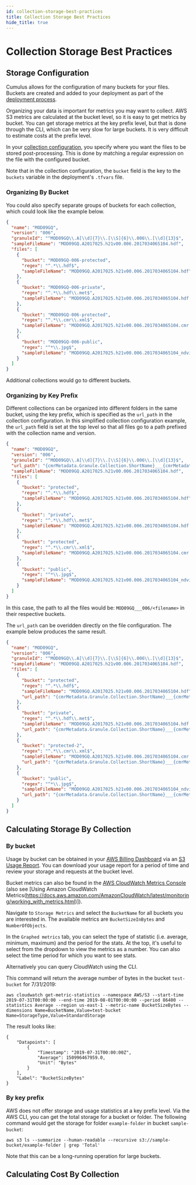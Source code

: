 ```yaml
---
id: collection-storage-best-practices
title: Collection Storage Best Practices
hide_title: true
---
```


# Collection Storage Best Practices

## Storage Configuration

Cumulus allows for the configuration of many buckets for your files. Buckets are created and added to your deployment as part of the [deployment process](deployment/deployment-readme#create-s3-buckets).

Organizing your data is important for metrics you may want to collect. AWS S3 metrics are calculated at the bucket level, so it is easy to get metrics by bucket. You can get storage metrics at the key prefix level, but that is done through the CLI, which can be very slow for large buckets. It is very difficult to estimate costs at the prefix level.

In your [collection configuration](../data-cookbooks/setup#collections), you specify where you want the files to be stored post-processing. This is done by matching a regular expression on the file with the configured bucket.

Note that in the collection configuration, the `bucket` field is the key to the `buckets` variable in the deployment's `.tfvars` file.

### Organizing By Bucket

You could also specify separate groups of buckets for each collection, which could look like the example below.

```json
{
  "name": "MOD09GQ",
  "version": "006",
  "granuleId": "^MOD09GQ\\.A[\\d]{7}\\.[\\S]{6}\\.006\\.[\\d]{13}$",
  "sampleFileName": "MOD09GQ.A2017025.h21v00.006.2017034065104.hdf",
  "files": [
    {
      "bucket": "MOD09GQ-006-protected",
      "regex": "^.*\\.hdf$",
      "sampleFileName": "MOD09GQ.A2017025.h21v00.006.2017034065104.hdf"
    },
    {
      "bucket": "MOD09GQ-006-private",
      "regex": "^.*\\.hdf\\.met$",
      "sampleFileName": "MOD09GQ.A2017025.h21v00.006.2017034065104.hdf.met"
    },
    {
      "bucket": "MOD09GQ-006-protected",
      "regex": "^.*\\.cmr\\.xml$",
      "sampleFileName": "MOD09GQ.A2017025.h21v00.006.2017034065104.cmr.xml"
    },
    {
      "bucket": "MOD09GQ-006-public",
      "regex": "^*\\.jpg$",
      "sampleFileName": "MOD09GQ.A2017025.h21v00.006.2017034065104_ndvi.jpg"
    }
  ]
}
```

Additional collections would go to different buckets.

### Organizing by Key Prefix

Different collections can be organized into different folders in the same bucket, using the key prefix, which is specified as the `url_path` in the collection configuration. In this simplified collection configuration example, the `url_path` field is set at the top level so that all files go to a path prefixed with the collection name and version.

```json
{
  "name": "MOD09GQ",
  "version": "006",
  "granuleId": "^MOD09GQ\\.A[\\d]{7}\\.[\\S]{6}\\.006\\.[\\d]{13}$",
  "url_path": "{cmrMetadata.Granule.Collection.ShortName}___{cmrMetadata.Granule.Collection.VersionId}",
  "sampleFileName": "MOD09GQ.A2017025.h21v00.006.2017034065104.hdf",
  "files": [
    {
      "bucket": "protected",
      "regex": "^.*\\.hdf$",
      "sampleFileName": "MOD09GQ.A2017025.h21v00.006.2017034065104.hdf"
    },
    {
      "bucket": "private",
      "regex": "^.*\\.hdf\\.met$",
      "sampleFileName": "MOD09GQ.A2017025.h21v00.006.2017034065104.hdf.met"
    },
    {
      "bucket": "protected",
      "regex": "^.*\\.cmr\\.xml$",
      "sampleFileName": "MOD09GQ.A2017025.h21v00.006.2017034065104.cmr.xml"
    },
    {
      "bucket": "public",
      "regex": "^*\\.jpg$",
      "sampleFileName": "MOD09GQ.A2017025.h21v00.006.2017034065104_ndvi.jpg"
    }
  ]
}
```

In this case, the path to all the files would be: `MOD09GQ___006/<filename>` in their respective buckets.

The `url_path` can be overidden directly on the file configuration. The example below produces the same result.

```json
{
  "name": "MOD09GQ",
  "version": "006",
  "granuleId": "^MOD09GQ\\.A[\\d]{7}\\.[\\S]{6}\\.006\\.[\\d]{13}$",
  "sampleFileName": "MOD09GQ.A2017025.h21v00.006.2017034065104.hdf",
  "files": [
    {
      "bucket": "protected",
      "regex": "^.*\\.hdf$",
      "sampleFileName": "MOD09GQ.A2017025.h21v00.006.2017034065104.hdf",
      "url_path": "{cmrMetadata.Granule.Collection.ShortName}___{cmrMetadata.Granule.Collection.VersionId}"
    },
    {
      "bucket": "private",
      "regex": "^.*\\.hdf\\.met$",
      "sampleFileName": "MOD09GQ.A2017025.h21v00.006.2017034065104.hdf.met",
      "url_path": "{cmrMetadata.Granule.Collection.ShortName}___{cmrMetadata.Granule.Collection.VersionId}"
    },
    {
      "bucket": "protected-2",
      "regex": "^.*\\.cmr\\.xml$",
      "sampleFileName": "MOD09GQ.A2017025.h21v00.006.2017034065104.cmr.xml",
      "url_path": "{cmrMetadata.Granule.Collection.ShortName}___{cmrMetadata.Granule.Collection.VersionId}"
    },
    {
      "bucket": "public",
      "regex": "^*\\.jpg$",
      "sampleFileName": "MOD09GQ.A2017025.h21v00.006.2017034065104_ndvi.jpg",
      "url_path": "{cmrMetadata.Granule.Collection.ShortName}___{cmrMetadata.Granule.Collection.VersionId}"
    }
  ]
}
```


## Calculating Storage By Collection

### By bucket

Usage by bucket can be obtained in your [AWS Billing Dashboard](https://console.aws.amazon.com/billing/home) via an [S3 Usage Report](https://docs.aws.amazon.com/AmazonS3/latest/dev/aws-usage-report.html). You can download your usage report for a period of time and review your storage and requests at the bucket level.

Bucket metrics can also be found in the [AWS CloudWatch Metrics Console](https://console.aws.amazon.com/cloudwatch/home#metricsV2:graph=~();namespace=~'AWS*2fS3) (also see [Using Amazon CloudWatch Metrics(https://docs.aws.amazon.com/AmazonCloudWatch/latest/monitoring/working_with_metrics.html)]).

Navigate to `Storage Metrics` and select the `BucketName` for all buckets you are interested in. The available metrics are `BucketSizeInBytes` and `NumberOfObjects`.

In the `Graphed metrics` tab, you can select the type of statistic (i.e. average, minimum, maximum) and the period for the stats. At the top, it's useful to select from the dropdown to view the metrics as a number. You can also select the time period for which you want to see stats.

Alternatively you can query CloudWatch using the CLI.

This command will return the average number of bytes in the bucket `test-bucket` for 7/31/2019:

```
aws cloudwatch get-metric-statistics --namespace AWS/S3 --start-time 2019-07-31T00:00:00 --end-time 2019-08-01T00:00:00 --period 86400 --statistics Average --region us-east-1 --metric-name BucketSizeBytes --dimensions Name=BucketName,Value=test-bucket Name=StorageType,Value=StandardStorage
```

The result looks like:

```
{
    "Datapoints": [
        {
            "Timestamp": "2019-07-31T00:00:00Z",
            "Average": 150996467959.0,
            "Unit": "Bytes"
        }
    ],
    "Label": "BucketSizeBytes"
}
```

### By key prefix

AWS does not offer storage and usage statistics at a key prefix level. Via the AWS CLI, you can get the total storage for a bucket or folder. The following command would get the storage for folder `example-folder` in bucket `sample-bucket`:

`aws s3 ls --summarize --human-readable --recursive s3://sample-bucket/example-folder | grep 'Total'`

Note that this can be a long-running operation for large buckets.

## Calculating Cost By Collection







